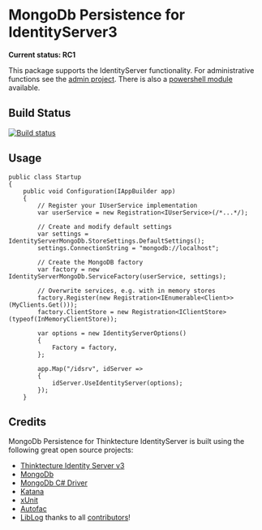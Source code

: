 # MongoDb Persistence for IdentityServer3 #

**Current status: RC1**

This package supports the IdentityServer functionality. For administrative functions see the [admin project](https://github.com/jageall/IdentityServer.v3.Admin.MongoDb). There is also a [powershell module](https://github.com/jageall/IdentityServer3.AdminModule) available.

## Build Status ##
[![Build status](https://ci.appveyor.com/api/projects/status/gvfsmakv08fmxo68?svg=true)](https://ci.appveyor.com/project/jageall/identityserver-v3-mongodb)

## Usage ##

    public class Startup
    {
        public void Configuration(IAppBuilder app)
        {
            // Register your IUserService implementation
            var userService = new Registration<IUserService>(/*...*/);

            // Create and modify default settings
            var settings = IdentityServerMongoDb.StoreSettings.DefaultSettings();
            settings.ConnectionString = "mongodb://localhost";

            // Create the MongoDB factory
            var factory = new IdentityServerMongoDb.ServiceFactory(userService, settings);

            // Overwrite services, e.g. with in memory stores
            factory.Register(new Registration<IEnumerable<Client>>(MyClients.Get()));
            factory.ClientStore = new Registration<IClientStore>(typeof(InMemoryClientStore));

            var options = new IdentityServerOptions()
            {
                Factory = factory,
            };

            app.Map("/idsrv", idServer =>
            {
                idServer.UseIdentityServer(options);
            });
        }

## Credits ##
MongoDb Persistence for Thinktecture IdentityServer is built using the following great open source projects:
- [Thinktecture Identity Server v3](https://github.com/identityserver/identityserver3)
- [MongoDb](http://www.mongodb.org/)
- [MongoDb C# Driver](https://github.com/mongodb/mongo-csharp-driver)
- [Katana](https://katanaproject.codeplex.com/)
- [xUnit](https://github.com/xunit)
- [Autofac](http://autofac.org/)
- [LibLog](https://github.com/damianh/liblog)
thanks to all [contributors](https://github.com/jageall/IdentityServer3.MongoDb/graphs/contributors)!
